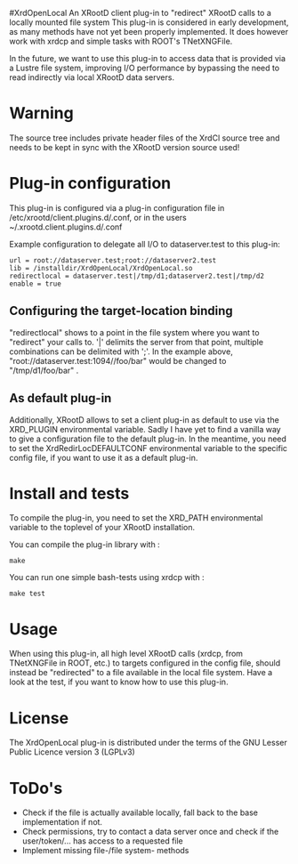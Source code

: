 #XrdOpenLocal 
An XRootD client plug-in to "redirect" XRootD calls to a locally mounted file system
This plug-in is considered in early development, as many methods have not yet been properly implemented. It does however work with xrdcp and simple tasks with ROOT's TNetXNGFile. 

In the future, we want to use this plug-in to access data that is provided via a Lustre file system, improving I/O performance by bypassing the need to read indirectly via local XRootD data servers.

# Warning
The source tree includes private header files of the XrdCl source tree and needs to be kept in sync with the XRootD version source used!

# Plug-in configuration

This plug-in is configured via a plug-in configuration file in /etc/xrootd/client.plugins.d/.conf, or in the users ~/.xrootd.client.plugins.d/.conf

Example configuration to delegate all I/O to dataserver.test to this plug-in:
```shell
url = root://dataserver.test;root://dataserver2.test
lib = /installdir/XrdOpenLocal/XrdOpenLocal.so
redirectlocal = dataserver.test|/tmp/d1;dataserver2.test|/tmp/d2      
enable = true
```
## Configuring the target-location binding

"redirectlocal" shows to a point in the file system where you want to "redirect" your calls to.
'|' delimits the server from that point, multiple combinations can be delimited with ';'.
In the example above, "root://dataserver.test:1094//foo/bar" would be changed to "/tmp/d1/foo/bar" .

## As default plug-in

Additionally, XRootD allows to set a client plug-in as default to use via the XRD_PLUGIN environmental variable.
Sadly I have yet to find a vanilla way to give a configuration file to the default plug-in.
In the meantime, you need to set the XrdRedirLocDEFAULTCONF environmental variable to the specific config file, if you want to use it as a default plug-in.

# Install and tests
To compile the plug-in, you need to set the XRD_PATH environmental variable to the toplevel of your XRootD installation.

You can compile the plug-in library with :
```shell
make
```
You can run one simple bash-tests using xrdcp with :
```shell
make test
```
# Usage
When using this plug-in, all high level XRootD calls (xrdcp, from TNetXNGFile in ROOT, etc.) to targets configured in the config file, should instead be "redirected" to a file available in the local file system.
Have a look at the test, if you want to know how to use this plug-in.

# License
The XrdOpenLocal plug-in is distributed under the terms of the GNU Lesser Public Licence version 3 (LGPLv3)

# ToDo's
* Check if the file is actually available locally, fall back to the base implementation if not.
* Check permissions, try to contact a data server once and check if the user/token/... has access to a requested file
* Implement missing file-/file system- methods



